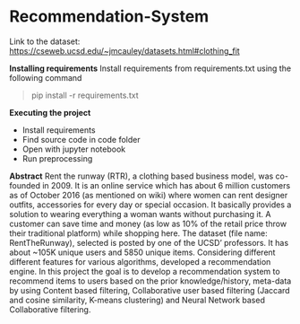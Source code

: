 # Recommendation-System

Link to the dataset: https://cseweb.ucsd.edu/~jmcauley/datasets.html#clothing_fit


**Installing requirements** 
Install requirements from requirements.txt using the following command

> pip install -r requirements.txt

**Executing the project**

 - Install requirements
 - Find source code in code folder
 - Open with jupyter notebook
 - Run preprocessing 

**Abstract** 
Rent the runway (RTR), a clothing based business model, was co-founded in 2009. It is an online service which has about 6 million customers as of October 2016 (as mentioned on wiki) where women can rent designer outfits, accessories  for every day or special occasion. It basically provides a solution to wearing everything a woman wants without purchasing it. A customer can save time and money (as low as 10% of the retail price throw their traditional platform) while shopping here. The dataset (file name: RentTheRunway), selected is posted by one of the UCSD’ professors. It has about ~105K unique users and 5850 unique items. Considering different different features for various algorithms, developed a recommendation engine.
In this project the goal is to develop a recommendation system to recommend items to users based on the prior knowledge/history, meta-data by using Content based filtering, Collaborative user based filtering (Jaccard and cosine similarity, K-means clustering) and Neural Network based Collaborative filtering. 
